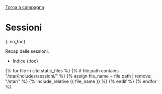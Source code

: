 [Torna a campagna](./campaign.md)

# Sessioni
{:.no_toc}

Recap delle sessioni.

* Indice
{:toc}

{% for file in site.static_files %}
{% if file.path contains "/star/includes/sessioni/" %}
{% assign file_name = file.path | remove:  "/star/" %}
{% include_relative {{ file_name }} %}
{% endif %}
{% endfor %}